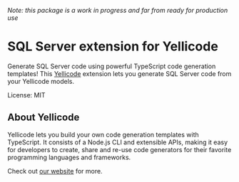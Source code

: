 *Note: this package is a work in progress and far from ready for production use*

# SQL Server extension for Yellicode
Generate SQL Server code using powerful TypeScript code generation templates! This [Yellicode](https://www.yellicode.com) extension lets you generate 
SQL Server code from your Yellicode models.

License: MIT

## About Yellicode
Yellicode lets you build your own code generation templates with TypeScript. It consists of a Node.js CLI and extensible APIs, making it easy for developers to create, share and re-use code generators for their favorite programming languages and frameworks.

Check out [our website](https://www.yellicode.com) for more.
